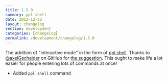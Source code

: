 ```yaml
---
title: 1.5.0
summary: ppl shell
date: 2012-12-22
layout: changelog
section: development
categories: [changelog]
permalink: /development/changelog/1.5.0
---
```


The addition of "interactive mode" in the form of [ppl
shell](/documentation/commands/shell). Thanks to
[@axelGschaider](https://github.com/axelGschaider) on GitHub for [the
suggestion](https://github.com/h2s/ppl/issues/7). This ought to make life a lot
easier for people entering lots of commands at once!

* Added `ppl shell` command
